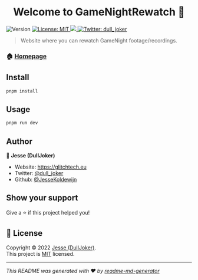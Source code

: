 <h1 align="center">Welcome to GameNightRewatch 👋</h1>
<p>
  <img alt="Version" src="https://img.shields.io/badge/version-0.0.1-blue.svg?cacheSeconds=2592000" />
  <a href="https://github.com/DullJoker/GameNightRewatch/blob/main/LICENCE" target="_blank">
    <img alt="License: MIT" src="https://img.shields.io/badge/License-MIT-yellow.svg" />
  </a>
  <a href="https://github.com/DullJoker/GameNightRewatch/blob/main/.github/workflows/ci.yml">
    <img src="https://github.com/DullJoker/GameNightRewatch/actions/workflows/ci.yml/badge.svg" />
  </a>
  <a href="https://twitter.com/dull_joker" target="_blank">
    <img alt="Twitter: dull_joker" src="https://img.shields.io/twitter/follow/dull_joker.svg?style=social" />
  </a>
</p>

> Website where you can rewatch GameNight footage/recordings.

### 🏠 [Homepage](https://rewatch.glitchtech.eu)

## Install

```sh
pnpm install
```

## Usage

```sh
pnpm run dev
```

## Author

👤 **Jesse (DullJoker)**

- Website: https://glitchtech.eu
- Twitter: [@dull_joker](https://twitter.com/dull_joker)
- Github: [@JesseKoldewijn](https://github.com/JesseKoldewijn)

## Show your support

Give a ⭐️ if this project helped you!

## 📝 License

Copyright © 2022 [Jesse (DullJoker)](https://github.com/JesseKoldewijn).<br />
This project is [MIT](https://github.com/DullJoker/GameNightRewatch/blob/main/LICENCE) licensed.

---

_This README was generated with ❤️ by [readme-md-generator](https://github.com/kefranabg/readme-md-generator)_
